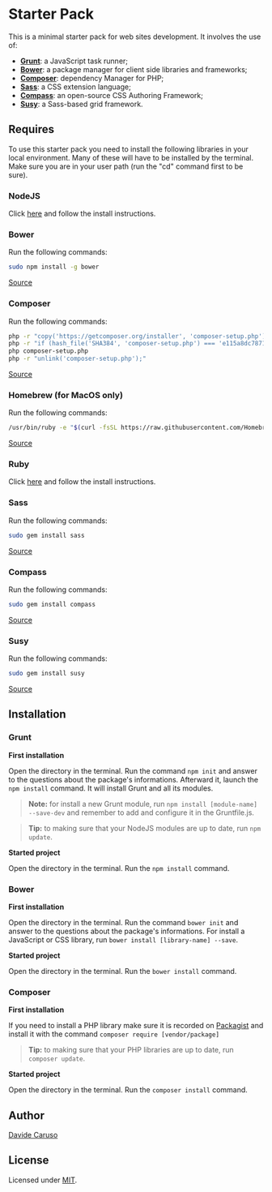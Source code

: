 # Starter Pack

This is a minimal starter pack for web sites development.
It involves the use of:

* **[Grunt](http://gruntjs.com/)**: a JavaScript task runner;
* **[Bower](https://bower.io/)**: a package manager for client side libraries and frameworks;
* **[Composer](https://getcomposer.org/)**: dependency Manager for PHP;
* **[Sass](http://sass-lang.com/)**: a CSS extension language;
* **[Compass](http://compass-style.org/)**: an open-source CSS Authoring Framework;
* **[Susy](http://susy.oddbird.net/)**: a Sass-based grid framework.




## Requires

To use this starter pack you need to install the following libraries in your local environment. Many of these will have to be installed by the terminal. Make sure you are in your user path (run the "cd" command first to be sure).

### **NodeJS**

Click [here](https://nodejs.org/en/) and follow the install instructions.

### **Bower**

Run the following commands:

```bash
sudo npm install -g bower
```
[Source](https://bower.io/#install-bower)

### **Composer**

Run the following commands:
```bash
php -r "copy('https://getcomposer.org/installer', 'composer-setup.php');"
php -r "if (hash_file('SHA384', 'composer-setup.php') === 'e115a8dc7871f15d853148a7fbac7da27d6c0030b848d9b3dc09e2a0388afed865e6a3d6b3c0fad45c48e2b5fc1196ae') { echo 'Installer verified'; } else { echo 'Installer corrupt'; unlink('composer-setup.php'); } echo PHP_EOL;"
php composer-setup.php
php -r "unlink('composer-setup.php');"
```

[Source](https://getcomposer.org/download/)

### **Homebrew** (for MacOS only)

Run the following commands:
```bash
/usr/bin/ruby -e "$(curl -fsSL https://raw.githubusercontent.com/Homebrew/install/master/install)"
```

[Source](http://brew.sh/)

### **Ruby**

Click [here](https://www.ruby-lang.org/it/downloads/) and follow the install instructions.

### **Sass**

Run the following commands:

```bash
sudo gem install sass
```
[Source](http://sass-lang.com/install)

### **Compass**

Run the following commands:

```bash
sudo gem install compass
```
[Source](http://compass-style.org/install/)

### **Susy**

Run the following commands:

```bash
sudo gem install susy
```
[Source](http://susydocs.oddbird.net/en/latest/install/)




## Installation

### **Grunt**

**First installation**

Open the directory in the terminal. Run the command `npm init` and answer to the questions about the package's informations.
Afterward it, launch the `npm install` command. It will install Grunt and all its modules.

> **Note:** for install a new Grunt module, run `npm install [module-name] --save-dev` and remember to add and configure it in the Gruntfile.js.

> **Tip:** to making sure that your NodeJS modules are up to date, run `npm update`.

**Started project**

Open the directory in the terminal. Run the `npm install` command.

### **Bower**

**First installation**

Open the directory in the terminal. Run the command `bower init` and answer to the questions about the package's informations.
For install a JavaScript or CSS library, run `bower install [library-name] --save`. 

**Started project**

Open the directory in the terminal. Run the `bower install` command.

### **Composer**

**First installation**

If you need to install a PHP library make sure it is recorded on [Packagist](https://packagist.org/) and install it with the command `composer require [vendor/package]`

> **Tip:** to making sure that your PHP libraries are up to date, run `composer update`.

**Started project**

Open the directory in the terminal. Run the `composer install` command.


## Author

[Davide Caruso](https://davidecaruso.github.io)


## License

Licensed under [MIT](https://opensource.org/licenses/mit-license.php).
